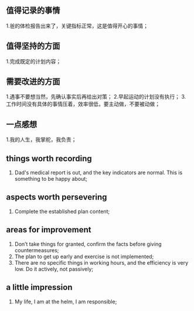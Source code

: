 ## 值得记录的事情
1.爸的体检报告出来了，关键指标正常，这是值得开心的事情；


## 值得坚持的方面
1.完成既定的计划内容；


## 需要改进的方面
1.遇事不要想当然，先确认事实后再给出对策；
2.早起运动的计划没有执行；
3.工作时间没有具体的事情压着，效率很低，要主动做，不要被动做；

## 一点感想
1.我的人生，我掌舵，我负责；


## things worth recording
1. Dad's medical report is out, and the key indicators are normal. This is something to be happy about;

  
## aspects worth persevering
1. Complete the established plan content;


## areas for improvement
1. Don’t take things for granted, confirm the facts before giving countermeasures;
2. The plan to get up early and exercise is not implemented;
3. There are no specific things in working hours, and the efficiency is very low. Do it actively, not passively;

## a little impression
  
1. My life, I am at the helm, I am responsible;